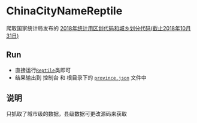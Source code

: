# ChinaCityNameReptile
爬取国家统计局发布的 [2018年统计用区划代码和城乡划分代码(截止2018年10月31日)](http://www.stats.gov.cn/tjsj/tjbz/tjyqhdmhcxhfdm/2018/index.html)


## Run
* 直接运行[`Reptile`](/src/main/java/com/example/reptile/Reptile.java)类即可
* 结果输出到 控制台 和 根目录下的  [`province.json`](province.json) 文件中

## 说明
只抓取了城市级的数据，县级数据可更改源码来获取
